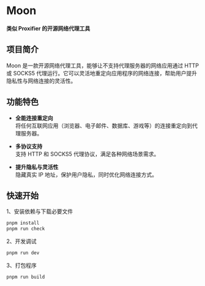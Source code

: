 # Moon

**类似 Proxifier 的开源网络代理工具**

## 项目简介

Moon 是一款开源网络代理工具，能够让不支持代理服务器的网络应用通过 HTTP 或 SOCKS5 代理运行。它可以灵活地重定向应用程序的网络连接，帮助用户提升隐私性与网络连接的灵活性。

## 功能特色

- **全能连接重定向**  
  将任何互联网应用（浏览器、电子邮件、数据库、游戏等）的连接重定向到代理服务器。

- **多协议支持**  
  支持 HTTP 和 SOCKS5 代理协议，满足各种网络场景需求。

- **提升隐私与灵活性**  
  隐藏真实 IP 地址，保护用户隐私，同时优化网络连接方式。

## 快速开始

1、安装依赖与下载必要文件

```bash
pnpm install
pnpm run check
```

2、开发调试

```bash
pnpm run dev
```

3、打包程序

```bash
pnpm run build
```
